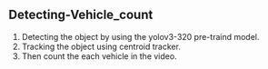 ## Detecting-Vehicle_count
1. Detecting the object by using the yolov3-320 pre-traind model.
2. Tracking the object using centroid tracker.
3. Then count the each vehicle in the video.

